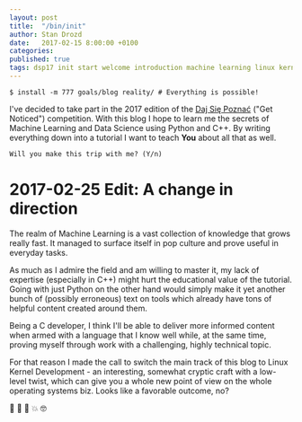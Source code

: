 ```yaml
---
layout: post
title:  "/bin/init"
author: Stan Drozd
date:   2017-02-15 8:00:00 +0100
categories:
published: true
tags: dsp17 init start welcome introduction machine learning linux kernel
---
```


```shell
$ install -m 777 goals/blog reality/ # Everything is possible!
```

I've decided to take part in the 2017 edition of the [Daj Się
Poznać][dajsiepoznac] ("Get Noticed") competition. With this blog I hope to
learn me the secrets of Machine Learning and Data Science using Python and C++.
By writing everything down into a tutorial I want to teach **You** about all
that as well.

`Will you make this trip with me? (Y/n)`

# 2017-02-25 Edit: A change in direction
The realm of Machine Learning is a vast collection of knowledge that grows
really fast. It managed to surface itself in pop culture and prove useful in
everyday tasks.

As much as I admire the field and am willing to master it, my lack of expertise
(especially in C++) might hurt the educational value of the tutorial. Going with
just Python on the other hand would simply make it yet another bunch of
(possibly erroneous) text on tools which already have tons of helpful content
created around them.

Being a C developer, I think I'll be able to deliver more informed content when
armed with a language that I know well while, at the same time, proving myself
through work with a challenging, highly technical topic.

For that reason I made the call to switch the main track of this blog to Linux
Kernel Development - an interesting, somewhat cryptic craft with a low-level
twist, which can give you a whole new point of view on the whole operating
systems biz. Looks like a favorable outcome, no?

:boy: :book: :penguin: :boom: :nerd_face:

[dajsiepoznac]: http://dajsiepoznac.pl
